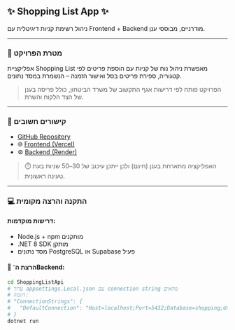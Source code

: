 ## ✨ Shopping List App ✨

ניהול רשימת קניות דיגיטלית עם Frontend + Backend מודרניים, מבוססי ענן.

---

### 🎯 מטרת הפרויקט
אפליקציית Shopping List מאפשרת ניהול נוח של קניות עם הוספת פריטים לפי קטגוריה, ספירת פריטים בסל ואישור הזמנה – הנשמרת במסד נתונים.

> הפרויקט פותח לפי דרישות אגף התקשוב של משרד הביטחון, כולל פריסה בענן של הצד הלקוח והשרת.

---

### 🔗 קישורים חשובים
- [GitHub Repository](https://github.com/YehuditLiba/ShoppingListApp)
- 🌐 [Frontend (Vercel)](https://shopping-list-app-git-main-yehudits-projects-d6745b39.vercel.app)
- ⚙️ [Backend (Render)](https://shoppinglistapp-ol2i.onrender.com)

> ⏱️ האפליקציה מתארחת בענן (חינם) ולכן ייתכן עיכוב של 30–50 שניות בעת טעינה ראשונית.

---

### 💻 התקנה והרצה מקומית

#### דרישות מוקדמות:
- Node.js + npm מותקנים
- .NET 8 SDK מותקן
- מסד נתונים PostgreSQL או Supabase פעיל

#### 🚀 הרצת ה־Backend:
```bash
cd ShoppingListApi
# ערוך appsettings.Local.json עם connection string מתאים
# דוגמה:
# "ConnectionStrings": {
#   "DefaultConnection": "Host=localhost;Port=5432;Database=shopping;Username=postgres;Password=yourpassword"
# }
dotnet run

